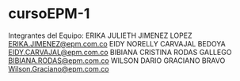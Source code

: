 # cursoEPM-1
Integrantes del Equipo:
ERIKA JULIETH JIMENEZ LOPEZ <ERIKA.JIMENEZ@epm.com.co>
EIDY NORELLY CARVAJAL BEDOYA <EIDY.CARVAJAL@epm.com.co>
BIBIANA CRISTINA RODAS GALLEGO <BIBIANA.RODAS@epm.com.co>
WILSON DARIO GRACIANO BRAVO <Wilson.Graciano@epm.com.co>
